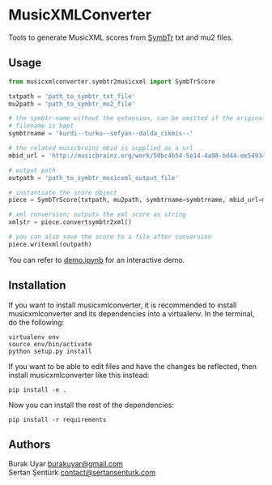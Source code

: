 # MusicXMLConverter

Tools to generate MusicXML scores from [SymbTr](https://github.com/MTG/SymbTr) txt and mu2 files.

## Usage

```python
from musicxmlconverter.symbtr2musicxml import SymbTrScore

txtpath = 'path_to_symbtr_txt_file'
mu2path = 'path_to_symbtr_mu2_file'

# the symbtr-name without the extension, can be omitted if the original
# filename is kept
symbtrname = 'kurdi--turku--sofyan--dalda_cikmis--'

# the related musicbrainz mbid is supplied as a url
mbid_url = 'http://musicbrainz.org/work/50bc4b54-5e14-4a98-bd44-ee5493479c7d'

# output path
outpath = 'path_to_symbtr_musicxml_output_file'

# instantiate the score object
piece = SymbTrScore(txtpath, mu2path, symbtrname=symbtrname, mbid_url=mbid_url)

# xml conversion; outputs the xml score as string
xmlstr = piece.convertsymbtr2xml()

# you can also save the score to a file after conversion
piece.writexml(outpath)
```

You can refer to [demo.ipynb](https://github.com/burakuyar/MusicXMLConverter/blob/master/demo.ipynb) for an interactive demo.

## Installation

If you want to install musicxmlconverter, it is recommended to install musicxmlconverter and its dependencies into a virtualenv. In the terminal, do the following:
```
virtualenv env
source env/bin/activate
python setup.py install
```
If you want to be able to edit files and have the changes be reflected, then install musicxmlconverter like this instead:
```
pip install -e .
```
Now you can install the rest of the dependencies:
```
pip install -r requirements
```

## Authors
Burak Uyar	burakuyar@gmail.com  
Sertan Şentürk		contact@sertansenturk.com
